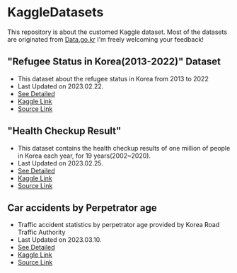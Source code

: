 # KaggleDatasets
This repository is about the customed Kaggle dataset.
Most of the datasets are originated from [Data.go.kr](https://www.data.go.kr/index.do)
I'm freely welcoming your feedback!

## "Refugee Status in Korea(2013-2022)" Dataset
- This dataset about the refugee status in Korea from 2013 to 2022
- Last Updated on 2023.02.22.
- [See Detailed](https://github.com/hongseoi/KaggleDatasets/tree/main/Refugee%20Status%20at%20Korea(2013-2022))
- [Kaggle Link](https://www.kaggle.com/datasets/hongseoi/refugee-status-at-korea2013-2022)
- [Source Link](https://www.data.go.kr/data/15112444/fileData.do)

## "Health Checkup Result"
- This dataset contains the health checkup results of one million of people in Korea each year, for 19 years(2002~2020).
- Last Updated on 2023.02.25.
- [See Detailed](https://github.com/hongseoi/KaggleDatasets/tree/main/Health%20Checkup%20Result)
- [Kaggle Link](https://www.kaggle.com/datasets/hongseoi/health-checkup-result)
- [Source Link](https://www.data.go.kr/data/15007122/fileData.do#tab-layer-file)

## Car accidents by Perpetrator age
- Traffic accident statistics by perpetrator age provided by Korea Road Traffic Authority
- Last Updated on 2023.03.10.
- [See Detailed]()
- [Kaggle Link](https://www.kaggle.com/datasets/hongseoi/traffic-accidents-by-perpetrator-age)
- [Source Link](https://www.data.go.kr/tcs/dss/selectFileDataDetailView.do?publicDataPk=15070183#/layer_data_infomation)
